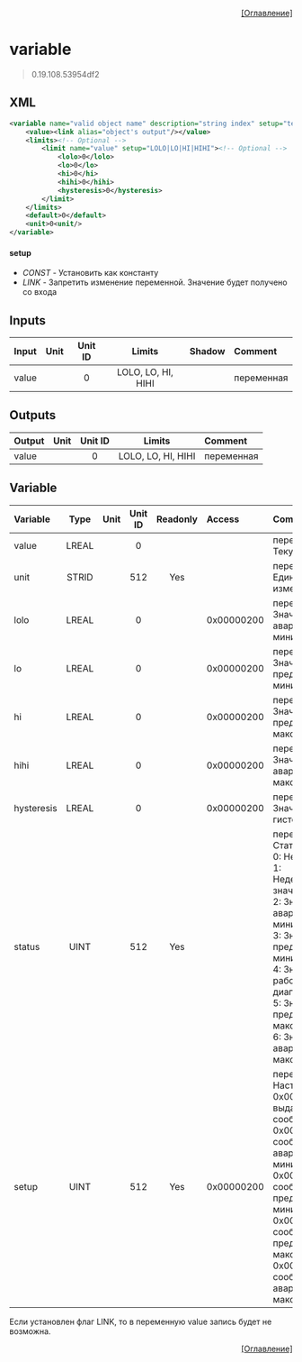 <p align='right'><a href='index.html'>[Оглавление]</a></p>

# variable
> 0.19.108.53954df2
## XML
````xml
<variable name="valid object name" description="string index" setup="text value | text value | ... | text value" >
	<value><link alias="object's output"/></value>
	<limits><!-- Optional -->
		<limit name="value" setup="LOLO|LO|HI|HIHI"><!-- Optional -->
			<lolo>0</lolo>
			<lo>0</lo>
			<hi>0</hi>
			<hihi>0</hihi>
			<hysteresis>0</hysteresis>
		</limit>
	</limits>
	<default>0</default>
	<unit>0<unit/>
</variable>
````

#### setup
* _CONST_  - Установить как константу
* _LINK_  - Запретить изменение переменной. Значение будет получено со входа

## Inputs
Input | Unit | Unit ID | Limits | Shadow | Comment
:-- |:--:|:--:|:--:|:--:|:--
value |  | 0 | LOLO, LO, HI, HIHI |  | переменная

## Outputs
Output | Unit | Unit ID | Limits | Comment
:-- |:--:|:--:|:--:|:--
value |  | 0 | LOLO, LO, HI, HIHI | переменная

## Variable
Variable | Type | Unit | Unit ID | Readonly | Access | Comment
:-- |:--:|:--:|:--:|:--:|:-- |:--
value | LREAL |  | 0 |  |   | переменная. Текущее значение
unit | STRID |  | 512 | Yes |   | переменная. Единицы измерения
lolo | LREAL |  | 0 |  | 0x00000200 | переменная. Значение аварийного минимума
lo | LREAL |  | 0 |  | 0x00000200 | переменная. Значение предаварийного минимума
hi | LREAL |  | 0 |  | 0x00000200 | переменная. Значение предаварийного максимума
hihi | LREAL |  | 0 |  | 0x00000200 | переменная. Значение аварийного максимума
hysteresis | LREAL |  | 0 |  | 0x00000200 | переменная. Значение гистерезиса
status | UINT |  | 512 | Yes |   | переменная. Статус:<br/>0: Неопределен<br/>1: Недействительное значение<br/>2: Значение ниже аварийного минимума<br/>3: Значение ниже предаварийного минимума<br/>4: Значение в рабочем диапазоне<br/>5: Значение выше предаварийного максимума<br/>6: Значение выше аварийного максимума<br/>
setup | UINT |  | 512 | Yes | 0x00000200 | переменная. Настройка:<br/>0x0001: Не выдавать сообщения<br/>0x0002: Выдавать сообщение аварийного минимума<br/>0x0004: Выдавать сообщение предаварийного минимума<br/>0x0008: Выдавать сообщение предаварийного максимума<br/>0x0010: Выдавать сообщение аварийного максимума<br/>


Если установлен флаг LINK, то в переменную value запись будет не возможна.

<p align='right'><a href='index.html'>[Оглавление]</a></p>

